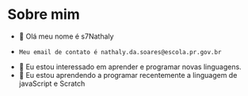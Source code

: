 # Sobre mim
-  👋 Olá meu nome é s7Nathaly
-     Meu email de contato é nathaly.da.soares@escola.pr.gov.br
-  👀 Eu estou interessado em aprender e programar novas linguagens.
- 🌱 Eu estou aprendendo a programar recentemente a linguagem de javaScript e Scratch
